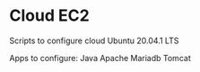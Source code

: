 # Cloud EC2
Scripts to configure cloud Ubuntu 20.04.1 LTS

Apps to configure:
Java
Apache
Mariadb
Tomcat
